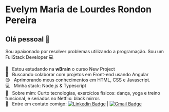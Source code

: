 
# Evelym Maria de Lourdes Rondon Pereira

## Olá pessoal 👋
Sou apaixonado por resolver problemas utilizando a programação.
Sou um FullStack Developer :computer:

 :rocket:  &nbsp; Estou estudando na **wBrain** o curso New Project 
 <br/> :purple_heart: &nbsp; Buscando colaborar com projetos em Front-end usando Angular
 <br/> :blush: &nbsp; Aprimorando meus conhecimentos em HTML, CSS e Javascript.
 <br/> :computer: &nbsp; Minha stack: Node.js & Typescript
 <br/> 💬  &nbsp; Sobre mim: Curto tecnologias, exercícios físicos: dança, yoga e treino funcional, e seriados no Netflix: black mirror.
 <br/> :email: &nbsp; Entre em contato comigo: [![Linkedin Badge](https://img.shields.io/badge/-EvelymRondon-blue?style=flat-square&logo=Linkedin&logoColor=white&link=https://www.linkedin.com/in/evelym-rondon-pereira-6054961b4/)](https://www.linkedin.com/in/evelym-rondon-pereira-6054961b4//) 
| 
[![Gmail Badge](https://img.shields.io/badge/-evionline@gmail.com-c14438?style=flat-square&logo=Gmail&logoColor=white&link=mailto:evionline@gmail.com)](mailto:evionline@gmail.com)

